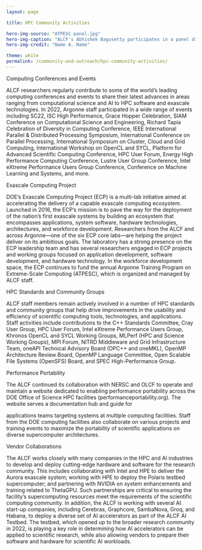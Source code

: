 ```yaml
---
layout: page

title: HPC Community Activities

hero-img-source: "ATPESC-panel.jpg"
hero-img-caption: "ALCF's Abhishek Bagusetty participates in a panel discussion on programming models and languages at the 2022 Argonne Training Program on Extreme-Scale Computing."
hero-img-credit: "Name A. Name"

theme: white
permalink: /community-and-outreach/hpc-community-activities/
---
```




Computing Conferences and Events

ALCF researchers regularly contribute to some of the world’s leading computing conferences and events to share their latest advances in areas ranging from computational science and AI to HPC software and exascale technologies. In 2022, Argonne staff participated in a wide range of events including SC22, ISC High Performance, Grace Hopper Celebration, SIAM Conference on Computational Science and Engineering, Richard Tapia Celebration of Diversity in Computing Conference, IEEE International Parallel & Distributed Processing Symposium, International Conference on Parallel Processing, International Symposium on Cluster, Cloud and Grid Computing, International Workshop on OpenCL and SYCL, Platform for Advanced Scientific Computing Conference, HPC User Forum, Energy High Performance Computing Conference, Lustre User Group Conference, Intel eXtreme Performance Users Group Conference, Conference on Machine Learning and Systems, and more.

Exascale Computing Project

DOE’s Exascale Computing Project (ECP) is a multi-lab initiative aimed at accelerating the delivery of a capable exascale computing ecosystem. Launched in 2016, the ECP’s mission is to pave the way for the deployment of the nation’s first exascale systems by building an ecosystem that encompasses applications, system software, hardware technologies, architectures, and workforce development. Researchers from the ALCF and across Argonne—one of the six ECP core labs—are helping the project deliver on its ambitious goals. The laboratory has a strong presence on the ECP leadership team and has several researchers engaged in ECP projects and working groups focused on application development, software development, and hardware technology. In the workforce development space, the ECP continues to fund the annual Argonne Training Program on Extreme-Scale Computing (ATPESC), which is organized and managed by ALCF staff.

HPC Standards and Community Groups

ALCF staff members remain actively involved in a number of HPC standards and community groups that help drive improvements in the usability and efficiency of scientific computing tools, technologies, and applications. Staff activities include contributions to the C++ Standards Committee, Cray User Group, HPC User Forum, Intel eXtreme Performance Users Group, Khronos OpenCL and SYCL Working Groups, MLPerf (HPC and Science Working Groups), MPI Forum, NITRD Middleware and Grid Infrastructure Team, oneAPI Technical Advisory Board (DPC++ and oneMKL), OpenMP Architecture Review Board, OpenMP Language Committee, Open Scalable File Systems (OpenSFS) Board, and SPEC High-Performance Group.

Performance Portability

The ALCF continued its collaboration with NERSC and OLCF to operate and maintain a website dedicated to enabling performance portability across the DOE Office of Science HPC facilities (performanceportability.org). The website serves a documentation hub and guide for

applications teams targeting systems at multiple computing facilities. Staff from the DOE computing facilities also collaborate on various projects and training events to maximize the portability of scientific applications on diverse supercomputer architectures.

Vendor Collaborations

The ALCF works closely with many companies in the HPC and AI industries to develop and deploy cutting-edge hardware and software for the research community. This includes collaborating with Intel and HPE to deliver the Aurora exascale system; working with HPE to deploy the Polaris testbed supercomputer; and partnering with NVIDIA on system enhancements and training related to ThetaGPU. Such partnerships are critical to ensuring the facility’s supercomputing resources meet the requirements of the scientific computing community. In addition, the ALCF is working with several AI start-up companies, including Cerebras, Graphcore, SambaNova, Groq, and Habana, to deploy a diverse set of AI accelerators as part of the ALCF AI Testbed. The testbed, which opened up to the broader research community in 2022, is playing a key role in determining how AI accelerators can be applied to scientific research, while also allowing vendors to prepare their software and hardware for scientific AI workloads.

